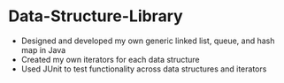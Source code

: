 # Data-Structure-Library
- Designed and developed my own generic linked list, queue, and hash map in Java
- Created my own iterators for each data structure
- Used JUnit to test functionality across data structures and iterators

